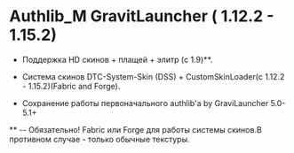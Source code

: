 # Authlib_M GravitLauncher ( 1.12.2 - 1.15.2)
 - Поддержка HD скинов + плащей + элитр (с 1.9)**.
 
- Система скинов DTC-System-Skin (DSS) + CustomSkinLoader(c 1.12.2 - 1.15.2)(Fabric and Forge).
 
- Сохранение работы первоначального authlib'a by GraviLauncher 5.0-5.1+

 ** -- Обязательно! Fabric или Forge для работы системы скинов.В противном случае - только обычные текстуры.
